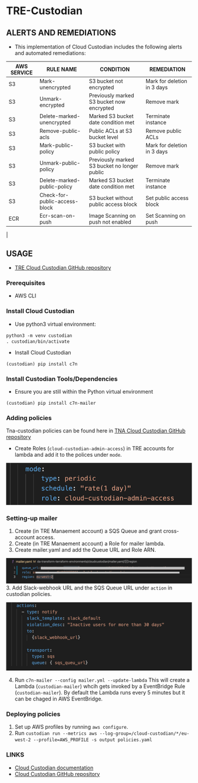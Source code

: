 # TRE-Custodian

## ALERTS AND REMEDIATIONS
* This implementation of Cloud Custodian includes the following alerts and automated remediations:

| AWS SERVICE | RULE NAME                     | CONDITION                                                   | REMEDIATION                 |
| ----------- | ----------------------------- | ----------------------------------------------------------- | --------------------------- |
| S3          | Mark-unencrypted              | S3 bucket not encrypted                                     | Mark for deletion in 3 days |
| S3          | Unmark-encrypted              | Previously marked S3 bucket now encrypted                   | Remove mark                 |
| S3          | Delete-marked-unencrypted     | Marked S3 bucket date condition met                         | Terminate instance          |
| S3          | Remove-public-acls            | Public ACLs at S3 bucket level                              | Remove public ACLs          |
| S3          | Mark-public-policy            | S3 bucket with public policy                                | Mark for deletion in 3 days |
| S3          | Unmark-public-policy          | Previously marked S3 bucket no longer public                | Remove mark                 |
| S3          | Delete-marked-public-policy   | Marked S3 bucket date condition met                         | Terminate instance          |
| S3          | Check-for-public-access-block | S3 bucket without public access block                       | Set public access block     |
| ECR         | Ecr-scan-on-push              | Image Scanning on push not enabled                          | Set Scanning on push        |
|

## USAGE

* [TRE Cloud Custodian GitHub repository](https://github.com/nationalarchives/da-transform-terraform-environments/tree/cloudcustodian/cloudcustodian)

### Prerequisites

* AWS CLI

### Install Cloud Custodian
* Use python3 virtual environment:
```
python3 -m venv custodian
. custodian/bin/activate
```
* Install Cloud Custodian
```
(custodian) pip install c7n
```

### Install Custodian Tools/Dependencies
* Ensure you are still within the Python virtual environment
```
(custodian) pip install c7n-mailer
```

### Adding policies
Tna-custodian policies can be found here in [TNA Cloud Custodian GitHub repository](https://github.com/nationalarchives/tna-custodian/tree/master/custodian/policies)

* Create Roles (`cloud-custodian-admin-access`) in TRE accounts for lambda and add it to the polices under `mode`.

![Screenshot](Images/mode.png)

### Setting-up mailer

1. Create (in TRE Manaement account) a SQS Queue and grant cross-account access.
2. Create (in TRE Manaement account) a Role for mailer lambda.
2. Create mailer.yaml and add the Queue URL and Role ARN.

![Screenshot](Images/mailer.png)
3. Add Slack-webhook URL and the SQS Queue URL under `action` in custodian policies.

![Screenshot](Images/slack_notif.png)

4. Run `c7n-mailer --config mailer.yml --update-lambda`
This will create a Lambda (`custodian-mailer`) whcih gets invoked by a EventBridge Rule (`custodian-mailer`).
By default the Lambda runs every 5 minutes but it can be chaged in AWS EventBridge.


### Deploying policies

1. Set up AWS profiles by running `aws configure`.
1. Run `custodian run --metrics aws --log-group=/cloud-custodian/*/eu-west-2 --profile=AWS_PROFILE -s output policies.yaml`


### LINKS
* [Cloud Custodian documentation](https://cloudcustodian.io)
* [Cloud Custodian GitHub repository](https://github.com/cloud-custodian)
